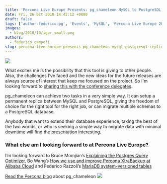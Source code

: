 ```yaml
---
title: 'Percona Live Europe Presents: pg_chameleon MySQL to PostgreSQL Replica Made Easy'
date: Fri, 26 Oct 2018 14:42:12 +0000
draft: false
tags: ['author-federico-pg', 'Events', 'MySQL', 'Percona Live Europe 2018', 'PostgreSQL', 'Tools']
images:
  - blog/2018/10/igor_small.png
authors:
  - federico_campoli
slug: percona-live-europe-presents-pg_chameleon-mysql-postgresql-replica-made-easy
---
```


![](blog/2018/10/igor_small.png)

What excites me is the possibility that this tool is giving to other people. Also, the challenges I’ve faced and the new ideas for the future releases are always source of interest that keep me focused on the project. So I'm looking forward to [sharing this with the conference delegates](https://www.percona.com/live/e18/sessions/pgchameleon-mysql-to-postgresql-replica-made-easy). 

pg\_chameleon can achieve two tasks in a very simple way. It can setup a permanent replica between MySQL and PostgreSQL, giving the freedom of choice for the right tool for the right job, or can migrate multiple schemas to a PostgreSQL database. 

Anybody that want to extend their database experience, taking the best of the two worlds, or who is seeking a simple way to migrate data with minimal downtime will find the presentation interesting.

### What else am I looking forward to at Percona Live Europe?

I’m looking forward to Bruce Momjian’s [Explaining the Postgres Query Optimizer](https://www.percona.com/live/e18/sessions/explaining-the-postgres-query-optimizer), Bo Wang’s [How we use and improve Percona XtraBackup at Alibaba Cloud](https://www.percona.com/live/e18/sessions/how-we-use-and-improve-percona-xtrabackup-at-alibaba-cloud) and Federico Razzoli’s [MariaDB system-versioned tables](https://www.percona.com/live/e18/sessions/mariadb-system-versioned-tables) 

[Read the Percona blog](https://www.percona.com/blog/2018/08/17/replication-from-percona-server-for-mysql-to-postgresql-using-pg_chameleon/) about pg\_chameleon ![](blog/2018/08/postgres-mysql-replication-using-pg_chameleon.png)